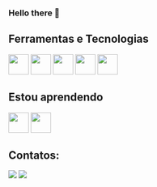 ### Hello there 👋

## Ferramentas e Tecnologias
<img loading="lazy" src="https://cdn.jsdelivr.net/gh/devicons/devicon/icons/git/git-original.svg" width="40" height="40"/>
<img loading="lazy" src="https://cdn.jsdelivr.net/gh/devicons/devicon@latest/icons/html5/html5-original.svg" width="40" height="40"/>
<img loading="lazy" src="https://cdn.jsdelivr.net/gh/devicons/devicon@latest/icons/javascript/javascript-original.svg" width="40"height="40"/>
<img loading="lazy" src="https://cdn.jsdelivr.net/gh/devicons/devicon@latest/icons/css3/css3-original.svg" width="40"height="40"/>
<img loading="lazy" src="https://cdn.jsdelivr.net/gh/devicons/devicon@latest/icons/mysql/mysql-original.svg" width="40" height="40"/>
          

## Estou aprendendo
<img loading="lazy" src="https://cdn.jsdelivr.net/gh/devicons/devicon@latest/icons/azuresqldatabase/azuresqldatabase-original.svg" width="40" height="40"/>       
<img loading="lazy" src="https://cdn.jsdelivr.net/gh/devicons/devicon@latest/icons/postman/postman-original.svg" width="40" height="40"/>
          

          
                    

## Contatos: 
<a href = "mailto:laragallassioliveira@gmail.com"><img loading="lazy" src="https://img.shields.io/badge/Gmail-D14836?style=for-the-badge&logo=gmail&logoColor=white" target="_blank"></a>
<a href="https://www.linkedin.com/in/laragallassioliveiramarcasso" target="_blank"><img loading="lazy" src="https://img.shields.io/badge/-LinkedIn-%230077B5?style=for-the-badge&logo=linkedin&logoColor=white" target="_blank"></a>   

<!--
**laragallassi/laragallassi** is a ✨ _special_ ✨ repository because its `README.md` (this file) appears on your GitHub profile.

Here are some ideas to get you started:

- 🔭 I’m currently working on ...
- 🌱 I’m currently learning ...
- 👯 I’m looking to collaborate on ...
- 🤔 I’m looking for help with ...
- 💬 Ask me about ...
- 📫 How to reach me: ...
- 😄 Pronouns: ...
- ⚡ Fun fact: ...
-->
